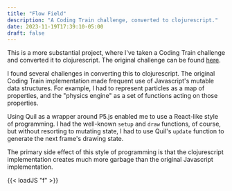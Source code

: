 ```yaml
---
title: "Flow Field"
description: "A Coding Train challenge, converted to clojurescript."
date: 2023-11-19T17:39:10-05:00
draft: false
---
```


This is a more substantial project, where I've taken a Coding Train challenge and converted it to clojurescript. The original challenge can be found [here](https://thecodingtrain.com/CodingChallenges/024-perlinnoiseflowfield.html).

I found several challenges in converting this to clojurescript. The original Coding Train implementation made frequent use of Javascript's mutable data structures. For example, I had to represent particles as a map of properties, and the "physics engine" as a set of functions acting on those properties.

Using Quil as a wrapper around P5.js enabled me to use a React-like style of programming. I had the well-known `setup` and `draw` functions, of course, but without resorting to mutating state, I had to use Quil's `update` function to generate the next frame's drawing state.

The primary side effect of this style of programming is that the clojurescript implementation creates much more garbage than the original Javascript implementation.

{{< loadJS "f" >}}
